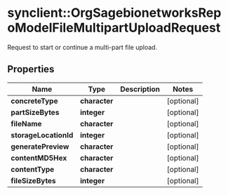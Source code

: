 # synclient::OrgSagebionetworksRepoModelFileMultipartUploadRequest

Request to start or continue a multi-part file upload.

## Properties
Name | Type | Description | Notes
------------ | ------------- | ------------- | -------------
**concreteType** | **character** |  | [optional] 
**partSizeBytes** | **integer** |  | [optional] 
**fileName** | **character** |  | [optional] 
**storageLocationId** | **integer** |  | [optional] 
**generatePreview** | **character** |  | [optional] 
**contentMD5Hex** | **character** |  | [optional] 
**contentType** | **character** |  | [optional] 
**fileSizeBytes** | **integer** |  | [optional] 


